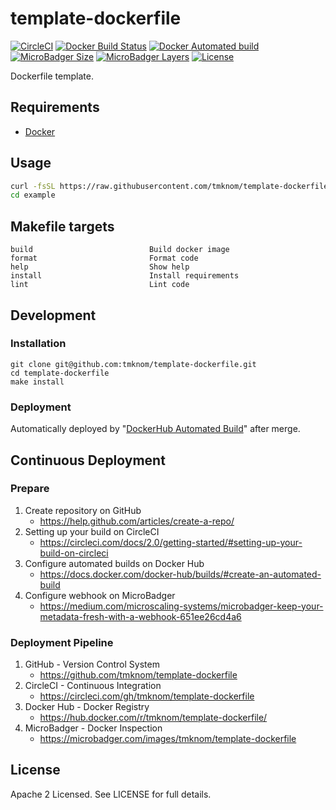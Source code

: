 # template-dockerfile

[![CircleCI](https://circleci.com/gh/tmknom/template-dockerfile.svg?style=svg)](https://circleci.com/gh/tmknom/template-dockerfile)
[![Docker Build Status](https://img.shields.io/docker/build/tmknom/template-dockerfile.svg)](https://hub.docker.com/r/tmknom/template-dockerfile/builds/)
[![Docker Automated build](https://img.shields.io/docker/automated/tmknom/template-dockerfile.svg)](https://hub.docker.com/r/tmknom/template-dockerfile/)
[![MicroBadger Size](https://img.shields.io/microbadger/image-size/tmknom/template-dockerfile.svg)](https://microbadger.com/images/tmknom/template-dockerfile)
[![MicroBadger Layers](https://img.shields.io/microbadger/layers/tmknom/template-dockerfile.svg)](https://microbadger.com/images/tmknom/template-dockerfile)
[![License](https://img.shields.io/github/license/tmknom/template-dockerfile.svg)](https://opensource.org/licenses/Apache-2.0)

Dockerfile template.

## Requirements

- [Docker](https://www.docker.com/)

## Usage

```sh
curl -fsSL https://raw.githubusercontent.com/tmknom/template-dockerfile/master/install | sh -s example
cd example
```

## Makefile targets

```text
build                          Build docker image
format                         Format code
help                           Show help
install                        Install requirements
lint                           Lint code
```

## Development

### Installation

```shell
git clone git@github.com:tmknom/template-dockerfile.git
cd template-dockerfile
make install
```

### Deployment

Automatically deployed by "[DockerHub Automated Build](https://docs.docker.com/docker-hub/builds/)" after merge.

## Continuous Deployment

### Prepare

1. Create repository on GitHub
   - <https://help.github.com/articles/create-a-repo/>
2. Setting up your build on CircleCI
   - <https://circleci.com/docs/2.0/getting-started/#setting-up-your-build-on-circleci>
3. Configure automated builds on Docker Hub
   - <https://docs.docker.com/docker-hub/builds/#create-an-automated-build>
4. Configure webhook on MicroBadger
   - <https://medium.com/microscaling-systems/microbadger-keep-your-metadata-fresh-with-a-webhook-651ee26cd4a6>

### Deployment Pipeline

1. GitHub - Version Control System
   - <https://github.com/tmknom/template-dockerfile>
2. CircleCI - Continuous Integration
   - <https://circleci.com/gh/tmknom/template-dockerfile>
3. Docker Hub - Docker Registry
   - <https://hub.docker.com/r/tmknom/template-dockerfile/>
4. MicroBadger - Docker Inspection
   - <https://microbadger.com/images/tmknom/template-dockerfile>

## License

Apache 2 Licensed. See LICENSE for full details.
